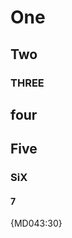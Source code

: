 # One

## Two

### THREE

## four

## Five

### SiX

#### 7

{MD043:30}

<!-- markdownlint-configure-file {
  "required-headings": {
    "headings": [
      "# One",
      "+",
      "### Three",
      "+",
      "### Six",
      "+",
      "#### 7"
    ]
  }
} -->
